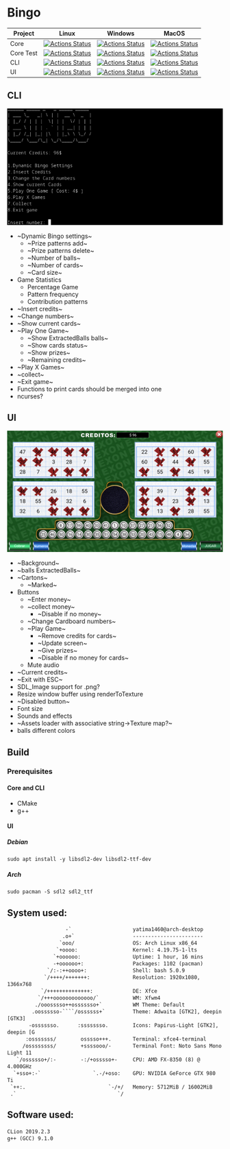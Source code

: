 # Bingo

|Project|Linux|Windows|MacOS|
|-------|-----|-------|-----|
| Core | [![Actions Status](https://github.com/yatima1460/Bingo/workflows/CoreLinux/badge.svg)](https://github.com/yatima1460/Bingo/actions) | [![Actions Status](https://github.com/yatima1460/Bingo/workflows/CoreWindows/badge.svg)](https://github.com/yatima1460/Bingo/actions) | [![Actions Status](https://github.com/yatima1460/Bingo/workflows/CoreMacOS/badge.svg)](https://github.com/yatima1460/Bingo/actions)|
| Core Test | [![Actions Status](https://github.com/yatima1460/Bingo/workflows/TestLinux/badge.svg)](https://github.com/yatima1460/Bingo/actions) |[![Actions Status](https://github.com/yatima1460/Bingo/workflows/TestWindows/badge.svg)](https://github.com/yatima1460/Bingo/actions) | [![Actions Status](https://github.com/yatima1460/Bingo/workflows/TestMacOS/badge.svg)](https://github.com/yatima1460/Bingo/actions)|
| CLI | [![Actions Status](https://github.com/yatima1460/Bingo/workflows/CLILinux/badge.svg)](https://github.com/yatima1460/Bingo/actions) | [![Actions Status](https://github.com/yatima1460/Bingo/workflows/CLIWindows/badge.svg)](https://github.com/yatima1460/Bingo/actions) | [![Actions Status](https://github.com/yatima1460/Bingo/workflows/CLIMacOS/badge.svg)](https://github.com/yatima1460/Bingo/actions) |
| UI | [![Actions Status](https://github.com/yatima1460/Bingo/workflows/UILinux/badge.svg)](https://github.com/yatima1460/Bingo/actions) |[![Actions Status](https://github.com/yatima1460/Bingo/workflows/UIWindows/badge.svg)](https://github.com/yatima1460/Bingo/actions) | [![Actions Status](https://github.com/yatima1460/Bingo/workflows/UIMacOS/badge.svg)](https://github.com/yatima1460/Bingo/actions) |

## CLI

![](screenshot_cli.png)

- ~Dynamic Bingo settings~
  - ~Prize patterns add~
  - ~Prize patterns delete~
  - ~Number of balls~
  - ~Number of cards~
  - ~Card size~
- Game Statistics
  - Percentage Game
  - Pattern frequency
  - Contribution patterns
- ~Insert credits~
- ~Change numbers~
- ~Show current cards~
- ~Play One Game~
  - ~Show ExtractedBalls balls~
  - ~Show cards status~
  - ~Show prizes~
  - ~Remaining credits~
- ~Play X Games~
- ~collect~
- ~Exit game~
- Functions to print cards should be merged into one
- ncurses?

## UI

![](screenshot_ui.png)

- ~Background~
- ~balls ExtractedBalls~
- ~Cartons~
  - ~Marked~
- Buttons
  - ~Enter money~
  - ~collect money~
    - ~Disable if no money~
  - ~Change Cardboard numbers~
  - ~Play Game~
    - ~Remove credits for cards~
    - ~Update screen~
    - ~Give prizes~
    - ~Disable if no money for cards~
  - Mute audio
- ~Current credits~
- ~Exit with ESC~
- SDL_Image support for .png?
- Resize window buffer using renderToTexture
- ~Disabled button~
- Font size
- Sounds and effects
- ~Assets loader with associative string->Texture map?~
- balls different colors

## Build

### Prerequisites

#### Core and CLI

- CMake
- g++

#### UI


##### Debian
```
sudo apt install -y libsdl2-dev libsdl2-ttf-dev
```

##### Arch
```
sudo pacman -S sdl2 sdl2_ttf
```


## System used:

```
                   -`                    yatima1460@arch-desktop 
                  .o+`                   ----------------------- 
                 `ooo/                   OS: Arch Linux x86_64 
                `+oooo:                  Kernel: 4.19.75-1-lts 
               `+oooooo:                 Uptime: 1 hour, 16 mins 
               -+oooooo+:                Packages: 1102 (pacman) 
             `/:-:++oooo+:               Shell: bash 5.0.9 
            `/++++/+++++++:              Resolution: 1920x1080, 1366x768 
           `/++++++++++++++:             DE: Xfce 
          `/+++ooooooooooooo/`           WM: Xfwm4 
         ./ooosssso++osssssso+`          WM Theme: Default 
        .oossssso-````/ossssss+`         Theme: Adwaita [GTK2], deepin [GTK3] 
       -osssssso.      :ssssssso.        Icons: Papirus-Light [GTK2], deepin [G 
      :osssssss/        osssso+++.       Terminal: xfce4-terminal 
     /ossssssss/        +ssssooo/-       Terminal Font: Noto Sans Mono Light 11 
   `/ossssso+/:-        -:/+osssso+-     CPU: AMD FX-8350 (8) @ 4.000GHz 
  `+sso+:-`                 `.-/+oso:    GPU: NVIDIA GeForce GTX 980 Ti 
 `++:.                           `-/+/   Memory: 5712MiB / 16002MiB 
 .`                                 `/
```

## Software used:

```
CLion 2019.2.3
g++ (GCC) 9.1.0
```
